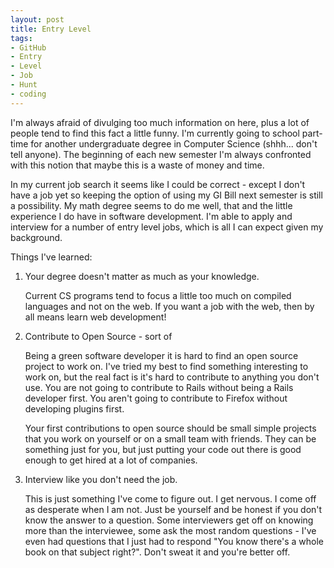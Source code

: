 ```yaml
---
layout: post
title: Entry Level
tags: 
- GitHub
- Entry
- Level
- Job
- Hunt
- coding
---
```


I'm always afraid of divulging too much information on here, plus a lot of people tend to find this fact a little funny. I'm currently going to school part-time for another undergraduate degree in Computer Science (shhh... don't tell anyone). The beginning of each new semester I'm always confronted with this notion that maybe this is a waste of money and time.

In my current job search it seems like I could be correct - except I don't have a job yet so keeping the option of using my GI Bill next semester is still a possibility. My math degree seems to do me well, that and the little experience I do have in software development. I'm able to apply and interview for a number of entry level jobs, which is all I can expect given my background.

Things I've learned:

1. Your degree doesn't matter as much as your knowledge.

	Current CS programs tend to focus a little too much on compiled languages and not on the web. If you want a job with the web, then by all means learn web development!

2. Contribute to Open Source - sort of

	Being a green software developer it is hard to find an open source project to work on. I've tried my best to find something interesting to work on, but the real fact is it's hard to contribute to anything you don't use. You are not going to contribute to Rails without being a Rails developer first. You aren't going to contribute to Firefox without developing plugins first.

	Your first contributions to open source should be small simple projects that you work on yourself or on a small team with friends. They can be something just for you, but just putting your code out there is good enough to get hired at a lot of companies.

3. Interview like you don't need the job.

	This is just something I've come to figure out. I get nervous. I come off as desperate when I am not. Just be yourself and be honest if you don't know the answer to a question. Some interviewers get off on knowing more than the interviewee, some ask the most random questions - I've even had questions that I just had to respond "You know there's a whole book on that subject right?". Don't sweat it and you're better off.